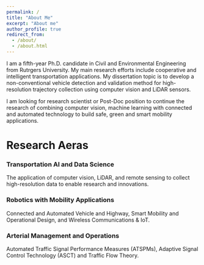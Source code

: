 ```yaml
---
permalink: /
title: "About Me"
excerpt: "About me"
author_profile: true
redirect_from: 
  - /about/
  - /about.html
---
```


I am a fifth-year Ph.D. candidate in Civil and Environmental Engineering from Rutrgers University. My main research efforts include cooperative and intelligent transportation applications. My dissertation topic is to develop a non-conventional vehicle detection and validation method for high-resolution trajectory collection using computer vision and LiDAR sensors. 

I am looking for research scientist or Post-Doc position to continue the research of combining computer vision, machine learning with connected and automated technology to build safe, green and smart mobility applications.

Research Aeras
======
### Transportation AI and Data Science
The application of computer vision, LiDAR, and remote sensing to collect high-resolution data to enable research and innovations. 

### Robotics with Mobility Applications
Connected and Automated Vehicle and Highway, Smart Mobility and Operational Design, and Wireless Communications & IoT.

### Arterial Management and Operations
Automated Traffic Signal Performance Measures (ATSPMs), Adaptive Signal Control Technology (ASCT) and Traffic Flow Theory. 

